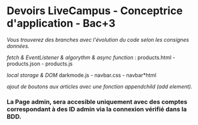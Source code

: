 # Devoirs LiveCampus - Conceptrice d'application - Bac+3

_Vous trouverez des branches avec l'évolution du code selon les consignes données._


*fetch & EventListener & algorythm & async function* : products.html - products.json - products.js

*local storage & DOM* darkmode.js - navbar.css - navbar*html

*ajout de boutons aux articles avec une fonction appendchild (add element).*

### La Page admin, sera accesible uniquement avec des comptes correspondant à des ID admin via la connexion vérifié dans la BDD.